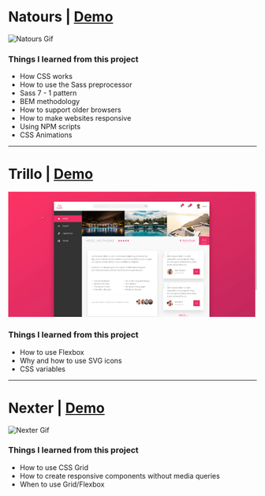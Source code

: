 # Natours | [Demo](http://martonlanga.github.io/natours)

![Natours Gif](https://github.com/martonlanga/advanced-css-course/blob/master/gifs/Natours.gif)


### Things I learned from this project

 * How CSS works
 * How to use the Sass preprocessor
 * Sass 7 - 1 pattern
 * BEM methodology
 * How to support older browsers
 * How to make websites responsive
 * Using NPM scripts
 * CSS Animations

___

 # Trillo | [Demo](http://martonlanga.github.io/trillo)

 ![Trillo Gif](https://github.com/martonlanga/advanced-css-course/blob/master/gifs/Trillo.gif)


 ### Things I learned from this project

  * How to use Flexbox
  * Why and how to use SVG icons
  * CSS variables

___

 # Nexter | [Demo](http://martonlanga.github.io/nexter)

 ![Nexter Gif](https://github.com/martonlanga/advanced-css-course/blob/master/gifs/Nexter.gif)


 ### Things I learned from this project

  * How to use CSS Grid
  * How to create responsive components without media queries
  * When to use Grid/Flexbox
